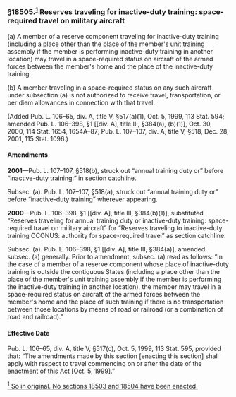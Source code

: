 ### §18505.<sup><a href="#18502_1_target" name="18502_1">1</a></sup> Reserves traveling for inactive-duty training: space-required travel on military aircraft ###

(a) A member of a reserve component traveling for inactive-duty training (including a place other than the place of the member's unit training assembly if the member is performing inactive-duty training in another location) may travel in a space-required status on aircraft of the armed forces between the member's home and the place of the inactive-duty training.

(b) A member traveling in a space-required status on any such aircraft under subsection (a) is not authorized to receive travel, transportation, or per diem allowances in connection with that travel.

(Added Pub. L. 106–65, div. A, title V, §517(a)(1), Oct. 5, 1999, 113 Stat. 594; amended Pub. L. 106–398, §1 [[div. A], title III, §384(a), (b)(1)], Oct. 30, 2000, 114 Stat. 1654, 1654A–87; Pub. L. 107–107, div. A, title V, §518, Dec. 28, 2001, 115 Stat. 1096.)

#### Amendments ####

**2001**—Pub. L. 107–107, §518(b), struck out “annual training duty or” before “inactive-duty training:” in section catchline.

Subsec. (a). Pub. L. 107–107, §518(a), struck out “annual training duty or” before “inactive-duty training” wherever appearing.

**2000**—Pub. L. 106–398, §1 [[div. A], title III, §384(b)(1)], substituted “Reserves traveling for annual training duty or inactive-duty training: space-required travel on military aircraft” for “Reserves traveling to inactive-duty training OCONUS: authority for space-required travel” as section catchline.

Subsec. (a). Pub. L. 106–398, §1 [[div. A], title III, §384(a)], amended subsec. (a) generally. Prior to amendment, subsec. (a) read as follows: “In the case of a member of a reserve component whose place of inactive-duty training is outside the contiguous States (including a place other than the place of the member's unit training assembly if the member is performing the inactive-duty training in another location), the member may travel in a space-required status on aircraft of the armed forces between the member's home and the place of such training if there is no transportation between those locations by means of road or railroad (or a combination of road and railroad).”

#### Effective Date ####

Pub. L. 106–65, div. A, title V, §517(c), Oct. 5, 1999, 113 Stat. 595, provided that: “The amendments made by this section [enacting this section] shall apply with respect to travel commencing on or after the date of the enactment of this Act [Oct. 5, 1999].”

[<sup>1</sup> So in original. No sections 18503 and 18504 have been enacted.](#18505_1)